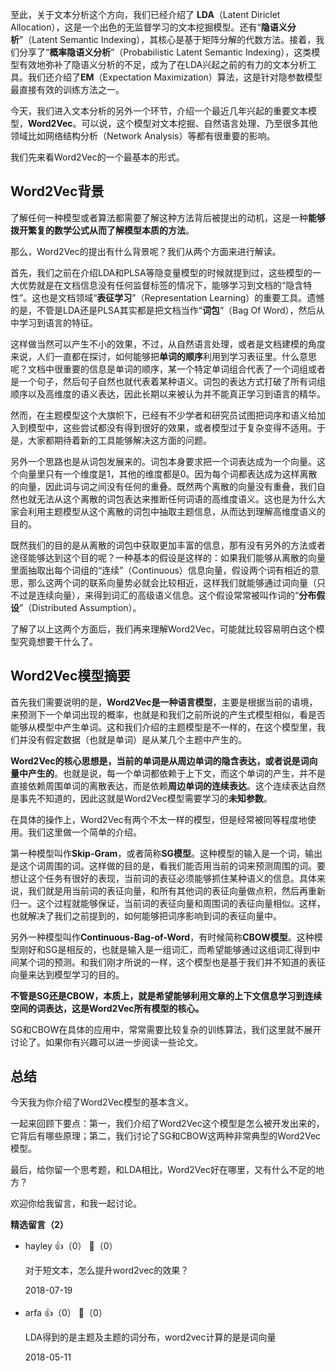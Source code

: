 至此，关于文本分析这个方向，我们已经介绍了 **LDA**（Latent Diriclet Allocation），这是一个出色的无监督学习的文本挖掘模型。还有“**隐语义分析**”（Latent Semantic Indexing），其核心是基于矩阵分解的代数方法。接着，我们分享了“**概率隐语义分析**”（Probabilistic Latent Semantic Indexing），这类模型有效地弥补了隐语义分析的不足，成为了在LDA兴起之前的有力的文本分析工具。我们还介绍了**EM**（Expectation Maximization）算法，这是针对隐参数模型最直接有效的训练方法之一。

今天，我们进入文本分析的另外一个环节，介绍一个最近几年兴起的重要文本模型，**Word2Vec**。可以说，这个模型对文本挖掘、自然语言处理、乃至很多其他领域比如网络结构分析（Network Analysis）等都有很重要的影响。

我们先来看Word2Vec的一个最基本的形式。

## Word2Vec背景

了解任何一种模型或者算法都需要了解这种方法背后被提出的动机，这是一种**能够拨开繁复的数学公式从而了解模型本质的方法**。

那么，Word2Vec的提出有什么背景呢？我们从两个方面来进行解读。

首先，我们之前在介绍LDA和PLSA等隐变量模型的时候就提到过，这些模型的一大优势就是在文档信息没有任何监督标签的情况下，能够学习到文档的“隐含特性”。这也是文档领域“**表征学习**”（Representation Learning）的重要工具。遗憾的是，不管是LDA还是PLSA其实都是把文档当作“**词包**”（Bag Of Word），然后从中学习到语言的特征。

这样做当然可以产生不小的效果，不过，从自然语言处理，或者是文档建模的角度来说，人们一直都在探讨，如何能够把**单词的顺序**利用到学习表征里。什么意思呢？文档中很重要的信息是单词的顺序，某一个特定单词组合代表了一个词组或者是一个句子，然后句子自然也就代表着某种语义。词包的表达方式打破了所有词组顺序以及高维度的语义表达，因此长期以来被认为并不能真正学习到语言的精华。

然而，在主题模型这个大旗帜下，已经有不少学者和研究员试图把词序和语义给加入到模型中，这些尝试都没有得到很好的效果，或者模型过于复杂变得不适用。于是，大家都期待着新的工具能够解决这方面的问题。

另外一个思路也是从词包发展来的。词包本身要求把一个词表达成为一个向量。这个向量里只有一个维度是1，其他的维度都是0。因为每个词都表达成为这样离散的向量，因此词与词之间没有任何的重叠。既然两个离散的向量没有重叠，我们自然也就无法从这个离散的词包表达来推断任何词语的高维度语义。这也是为什么大家会利用主题模型从这个离散的词包中抽取主题信息，从而达到理解高维度语义的目的。

既然我们的目的是从离散的词包中获取更加丰富的信息，那有没有另外的方法或者途径能够达到这个目的呢？一种基本的假设是这样的：如果我们能够从离散的向量里面抽取出每个词组的“连续”（Continuous）信息向量，假设两个词有相近的意思，那么这两个词的联系向量势必就会比较相近，这样我们就能够通过词向量（只不过是连续向量），来得到词汇的高级语义信息。这个假设常常被叫作词的“**分布假设**”（Distributed Assumption）。

了解了以上这两个方面后，我们再来理解Word2Vec，可能就比较容易明白这个模型究竟想要干什么了。

## Word2Vec模型摘要

首先我们需要说明的是，**Word2Vec是一种语言模型**，主要是根据当前的语境，来预测下一个单词出现的概率，也就是和我们之前所说的产生式模型相似，看是否能够从模型中产生单词。这和我们介绍的主题模型是不一样的，在这个模型里，我们并没有假定数据（也就是单词）是从某几个主题中产生的。

**Word2Vec的核心思想是，当前的单词是从周边单词的隐含表达，或者说是词向量中产生的**。也就是说，每一个单词都依赖于上下文，而这个单词的产生，并不是直接依赖周围单词的离散表达，而是依赖**周边单词的连续表达**。这个连续表达自然是事先不知道的，因此这就是Word2Vec模型需要学习的**未知参数**。

在具体的操作上，Word2Vec有两个不太一样的模型，但是经常被同等程度地使用。我们这里做一个简单的介绍。

第一种模型叫作**Skip-Gram**，或者简称**SG模型**。这种模型的输入是一个词，输出是这个词周围的词。这样做的目的是，看我们能否用当前的词来预测周围的词。要想让这个任务有很好的表现，当前词的表征必须能够抓住某种语义的信息。具体来说，我们就是用当前词的表征向量，和所有其他词的表征向量做点积，然后再重新归一。这个过程就能够保证，当前词的表征向量和周围词的表征向量相似。这样，也就解决了我们之前提到的，如何能够把词序影响到词的表征向量中。

另外一种模型叫作**Continuous-Bag-of-Word**，有时候简称**CBOW模型**。这种模型刚好和SG是相反的，也就是输入是一组词汇，而希望能够通过这组词汇得到中间某个词的预测。和我们刚才所说的一样，这个模型也是基于我们并不知道的表征向量来达到模型学习的目的。

**不管是SG还是CBOW，本质上，就是希望能够利用文章的上下文信息学习到连续空间的词表达，这是Word2Vec所有模型的核心。**

SG和CBOW在具体的应用中，常常需要比较复杂的训练算法，我们这里就不展开讨论了。如果你有兴趣可以进一步阅读一些论文。

## 总结

今天我为你介绍了Word2Vec模型的基本含义。

一起来回顾下要点：第一，我们介绍了Word2Vec这个模型是怎么被开发出来的，它背后有哪些原理；第二，我们讨论了SG和CBOW这两种非常典型的Word2Vec模型。

最后，给你留一个思考题，和LDA相比，Word2Vec好在哪里，又有什么不足的地方？

欢迎你给我留言，和我一起讨论。
<div><strong>精选留言（2）</strong></div><ul>
<li><span>hayley</span> 👍（0） 💬（0）<p>对于短文本，怎么提升word2vec的效果？</p>2018-07-19</li><br/><li><span>arfa</span> 👍（0） 💬（0）<p>LDA得到的是主题及主题的词分布，word2vec计算的是是词向量</p>2018-05-11</li><br/>
</ul>
